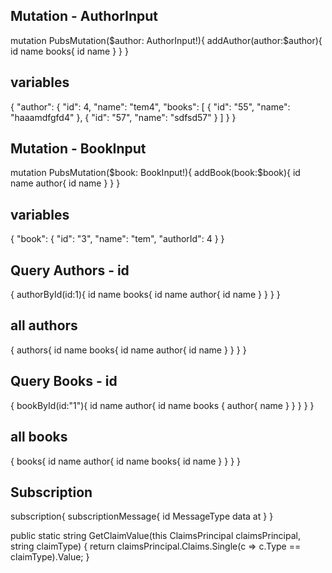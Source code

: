 
Mutation - AuthorInput
----------------------
mutation PubsMutation($author: AuthorInput!){
    addAuthor(author:$author){
        id
        name
    		books{
          id
          name
        }
    }
}

variables
---------
{
    "author": {
        "id": 4,
        "name": "tem4",
        "books": [
          {
            "id": "55",
            "name": "haaamdfgfd4"
          },
          {
             "id": "57",
            "name": "sdfsd57"
          }
        ]
    }
}

Mutation - BookInput
---------------------
mutation PubsMutation($book: BookInput!){
    addBook(book:$book){
        id
        name
    		author{
          id
          name
        }
    }
}

variables
---------
{
    "book": {
        "id": "3",
        "name": "tem",
        "authorId": 4
    }
}

Query Authors - id
------------------
{
  authorById(id:1){
    id
    name
    books{
      id
      name
      author{
        id
        name
      }
    }
  }
}

all authors
----------
{
  authors{
    id
    name
    books{
      id
      name
      author{
        id
        name
      }
    }
  }
}

Query Books - id
----------
{
  bookById(id:"1"){
    id
    name
    author{
      id
      name
      books {
        author{
          name
        }
      }
    }
  }
}

all books
----------
{
  books{
    id
    name
    author{
      id
      name
      books{
        id
        name
      }
    }
  }
}


Subscription
------------
subscription{
	 subscriptionMessage{
    id
    MessageType
    data
    at
  }
}

public static string GetClaimValue(this ClaimsPrincipal claimsPrincipal, string claimType)
        {
            return claimsPrincipal.Claims.Single(c => c.Type == claimType).Value;
        }

